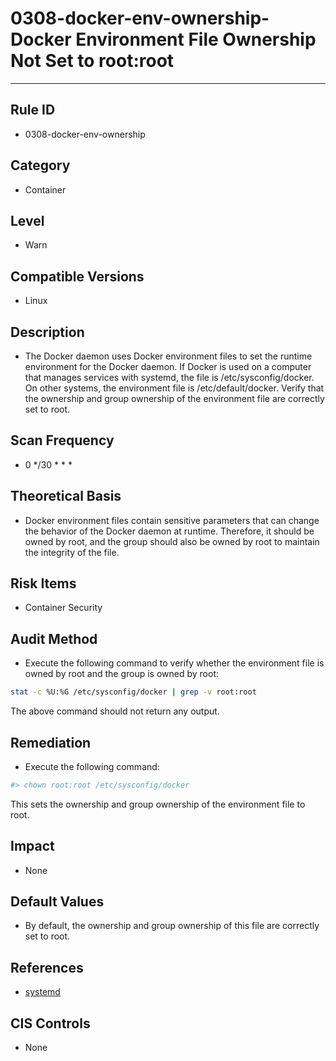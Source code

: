 # 0308-docker-env-ownership-Docker Environment File Ownership Not Set to root:root
---

## Rule ID

- 0308-docker-env-ownership


## Category

- Container


## Level

- Warn


## Compatible Versions

- Linux




## Description

- The Docker daemon uses Docker environment files to set the runtime environment for the Docker daemon. If Docker is used on a computer that manages services with systemd, the file is /etc/sysconfig/docker. On other systems, the environment file is /etc/default/docker. Verify that the ownership and group ownership of the environment file are correctly set to root.



## Scan Frequency
- 0 */30 * * *

## Theoretical Basis

- Docker environment files contain sensitive parameters that can change the behavior of the Docker daemon at runtime. Therefore, it should be owned by root, and the group should also be owned by root to maintain the integrity of the file.



## Risk Items

- Container Security



## Audit Method
- Execute the following command to verify whether the environment file is owned by root and the group is owned by root:

```bash
stat -c %U:%G /etc/sysconfig/docker | grep -v root:root
```
The above command should not return any output.



## Remediation
- Execute the following command:
```bash
#> chown root:root /etc/sysconfig/docker
```
This sets the ownership and group ownership of the environment file to root.



## Impact

- None




## Default Values

- By default, the ownership and group ownership of this file are correctly set to root.




## References

- [systemd](https://docs.docker.com/articles/systemd/)



## CIS Controls

- None